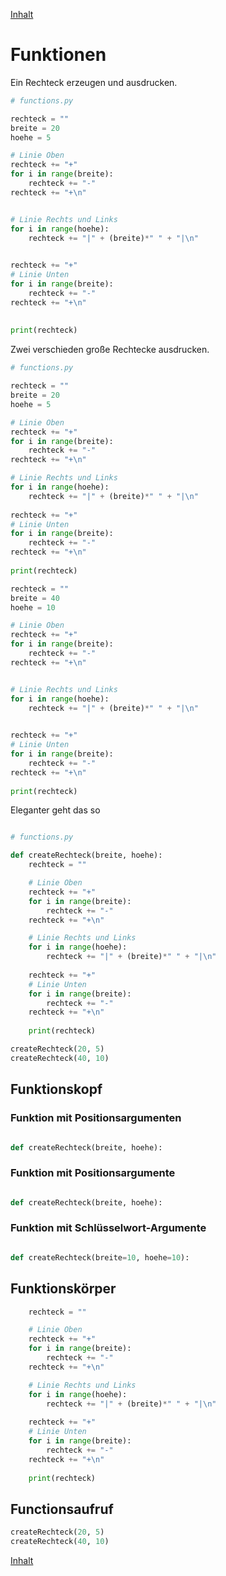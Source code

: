 [Inhalt](../agenda.md)

# Funktionen

Ein Rechteck erzeugen und ausdrucken.

```python
# functions.py

rechteck = ""
breite = 20
hoehe = 5

# Linie Oben
rechteck += "+"
for i in range(breite):
    rechteck += "-"
rechteck += "+\n"


# Linie Rechts und Links 
for i in range(hoehe):
    rechteck += "|" + (breite)*" " + "|\n"
    

rechteck += "+"
# Linie Unten
for i in range(breite):
    rechteck += "-"
rechteck += "+\n"
    
    
print(rechteck)
```

Zwei verschieden große Rechtecke ausdrucken.

```python
# functions.py

rechteck = ""
breite = 20
hoehe = 5

# Linie Oben
rechteck += "+"
for i in range(breite):
    rechteck += "-"
rechteck += "+\n"

# Linie Rechts und Links 
for i in range(hoehe):
    rechteck += "|" + (breite)*" " + "|\n"
    
rechteck += "+"
# Linie Unten
for i in range(breite):
    rechteck += "-"
rechteck += "+\n"
        
print(rechteck)

rechteck = ""
breite = 40
hoehe = 10

# Linie Oben
rechteck += "+"
for i in range(breite):
    rechteck += "-"
rechteck += "+\n"


# Linie Rechts und Links 
for i in range(hoehe):
    rechteck += "|" + (breite)*" " + "|\n"
    

rechteck += "+"
# Linie Unten
for i in range(breite):
    rechteck += "-"
rechteck += "+\n"
    
print(rechteck)

```

Eleganter geht das so

```python

# functions.py

def createRechteck(breite, hoehe):
    rechteck = ""

    # Linie Oben
    rechteck += "+"
    for i in range(breite):
        rechteck += "-"
    rechteck += "+\n"

    # Linie Rechts und Links 
    for i in range(hoehe):
        rechteck += "|" + (breite)*" " + "|\n"
        
    rechteck += "+"
    # Linie Unten
    for i in range(breite):
        rechteck += "-"
    rechteck += "+\n"
            
    print(rechteck)

createRechteck(20, 5)
createRechteck(40, 10)
```

## Funktionskopf

### Funktion mit Positionsargumenten

```python

def createRechteck(breite, hoehe):

```

### Funktion mit Positionsargumente

```python

def createRechteck(breite, hoehe):

```

### Funktion mit Schlüsselwort-Argumente

```python

def createRechteck(breite=10, hoehe=10):

```

## Funktionskörper

```python
    rechteck = ""

    # Linie Oben
    rechteck += "+"
    for i in range(breite):
        rechteck += "-"
    rechteck += "+\n"

    # Linie Rechts und Links 
    for i in range(hoehe):
        rechteck += "|" + (breite)*" " + "|\n"
        
    rechteck += "+"
    # Linie Unten
    for i in range(breite):
        rechteck += "-"
    rechteck += "+\n"
            
    print(rechteck)
```

## Functionsaufruf

```python
createRechteck(20, 5)
createRechteck(40, 10)

```

[Inhalt](../agenda.md)
